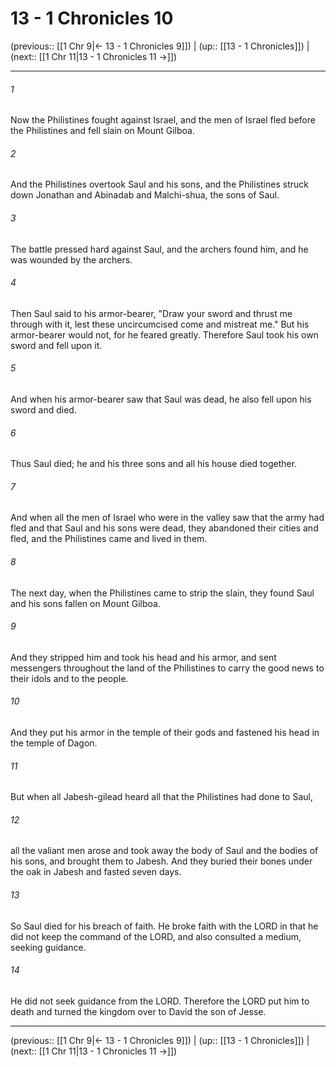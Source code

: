 # 13 - 1 Chronicles 10

(previous:: [[1 Chr 9|← 13 - 1 Chronicles 9]]) | (up:: [[13 - 1 Chronicles]]) | (next:: [[1 Chr 11|13 - 1 Chronicles 11 →]])

***


###### 1 
Now the Philistines fought against Israel, and the men of Israel fled before the Philistines and fell slain on Mount Gilboa. 

###### 2 
And the Philistines overtook Saul and his sons, and the Philistines struck down Jonathan and Abinadab and Malchi-shua, the sons of Saul. 

###### 3 
The battle pressed hard against Saul, and the archers found him, and he was wounded by the archers. 

###### 4 
Then Saul said to his armor-bearer, "Draw your sword and thrust me through with it, lest these uncircumcised come and mistreat me." But his armor-bearer would not, for he feared greatly. Therefore Saul took his own sword and fell upon it. 

###### 5 
And when his armor-bearer saw that Saul was dead, he also fell upon his sword and died. 

###### 6 
Thus Saul died; he and his three sons and all his house died together. 

###### 7 
And when all the men of Israel who were in the valley saw that the army had fled and that Saul and his sons were dead, they abandoned their cities and fled, and the Philistines came and lived in them. 

###### 8 
The next day, when the Philistines came to strip the slain, they found Saul and his sons fallen on Mount Gilboa. 

###### 9 
And they stripped him and took his head and his armor, and sent messengers throughout the land of the Philistines to carry the good news to their idols and to the people. 

###### 10 
And they put his armor in the temple of their gods and fastened his head in the temple of Dagon. 

###### 11 
But when all Jabesh-gilead heard all that the Philistines had done to Saul, 

###### 12 
all the valiant men arose and took away the body of Saul and the bodies of his sons, and brought them to Jabesh. And they buried their bones under the oak in Jabesh and fasted seven days. 

###### 13 
So Saul died for his breach of faith. He broke faith with the LORD in that he did not keep the command of the LORD, and also consulted a medium, seeking guidance. 

###### 14 
He did not seek guidance from the LORD. Therefore the LORD put him to death and turned the kingdom over to David the son of Jesse.

***

(previous:: [[1 Chr 9|← 13 - 1 Chronicles 9]]) | (up:: [[13 - 1 Chronicles]]) | (next:: [[1 Chr 11|13 - 1 Chronicles 11 →]])
